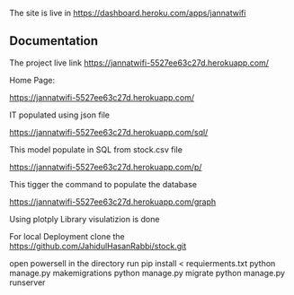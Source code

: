 The site is live in https://dashboard.heroku.com/apps/jannatwifi

## Documentation

The project live link https://jannatwifi-5527ee63c27d.herokuapp.com/

Home Page:

https://jannatwifi-5527ee63c27d.herokuapp.com/

IT populated using json file

https://jannatwifi-5527ee63c27d.herokuapp.com/sql/

This model populate in SQL from stock.csv file 

https://jannatwifi-5527ee63c27d.herokuapp.com/p/

This tigger the command to populate the database 

https://jannatwifi-5527ee63c27d.herokuapp.com/graph

Using plotply Library visulatizion is done 

For local Deployment
clone the https://github.com/JahidulHasanRabbi/stock.git

open powersell in the directory
run pip install < requierments.txt
python manage.py makemigrations
python manage.py migrate
python manage.py runserver
